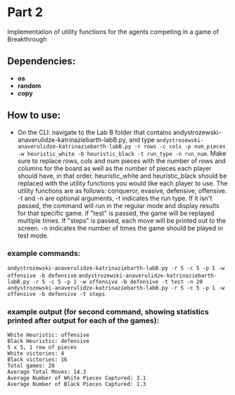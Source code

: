 # Part 2
Implementation of utility functions for the agents competing in a game of Breakthrough

## Dependencies:

* **os**
* **random**
* **copy**

## How to use:

* On the CLI: navigate to the Lab B folder that contains andystrozewski-anaverulidze-katrinaziebarth-labB.py, and type ```andystrozewski-anaverulidze-katrinaziebarth-labB.py -r rows -c cols -p num_pieces -w heuristic_white -b heuristic_black -t run_type -n run_num```. Make sure to replace rows, cols and num pieces with the number of rows and columns for the board as well as the number of pieces each player should have, in that order. heuristic_white and heuristic_black should be replaced with the utility functions you would like each player to use. The utility functions are as follows: conqueror, evasive, defensive, offensive.
-t and -n are optional arguments, -t indicates the run type. If it isn't passed, the command will run in the regular mode and display results for that specific game. if "test" is passed, the game will be replayed multiple times. If "steps" is passed, each move will be printed out to the screen. -n indicates the number of times the game should be played in test mode.

### example commands:
```andystrozewski-anaverulidze-katrinaziebarth-labB.py -r 5 -c 5 -p 1 -w offensive -b defensive```
```andystrozewski-anaverulidze-katrinaziebarth-labB.py -r 5 -c 5 -p 1 -w offensive -b defensive -t test -n 20```
```andystrozewski-anaverulidze-katrinaziebarth-labB.py -r 5 -c 5 -p 1 -w offensive -b defensive -t steps```

### example output (for second command, showing statistics printed after output for each of the games):
```
White Heuristic: offensive
Black Heuristic: defensive
5 x 5, 1 row of pieces
White victories: 4
Black victories: 16
Total games: 20
Average Total Moves: 14.3
Average Number of White Pieces Captured: 3.1
Average Number of Black Pieces Captured: 1.3
```
